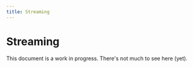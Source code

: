 ```yaml
---
title: Streaming
---
```


# Streaming

<docs-warning>
  This document is a work in progress. There's not much to see here (yet).
</docs-warning>
